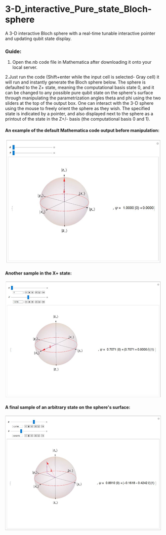# 3-D_interactive_Pure_state_Bloch-sphere
A 3-D interactive Bloch sphere with a real-time tunable interactive pointer and updating qubit state display.

### Guide: 

1. Open the.nb code file in Mathematica after downloading it onto your local server. 

2.Just run the code (Shift+enter while the input cell is selected- Gray cell) it will run and instantly generate the Bloch sphere below. The sphere is defaulted to the Z+ state, meaning the computational basis state 0, and it can be changed to any possible pure qubit state on the sphere's surface through manipulating the parametrization angles theta and phi using the two sliders at the top of the output box. One can interact with the 3-D sphere using the mouse to freely orient the sphere as they wish. The specified state is indicated by a pointer, and also displayed next to the sphere as a printout of the state in the Z+/- basis (the computational basis 0 and 1). 

#### An example of the default Mathematica code output before manipulation:
![Default output before in the 0 state](https://github.com/Hish-am/3-D_interactive_Pure_state_Bloch-sphere/blob/master/sample_1_pic_default_state_0_or_Z%2B.JPG)


#### Another sample in the X+ state:
![output for the X+ state](https://github.com/Hish-am/3-D_interactive_Pure_state_Bloch-sphere/blob/master/sample_1_pic_X%2B_state.JPG)

#### A final sample of an arbitrary state on the sphere's surface:
![output for the X+ state](https://github.com/Hish-am/3-D_interactive_Pure_state_Bloch-sphere/blob/master/sample_1_pic_arbitrary_state.JPG)
